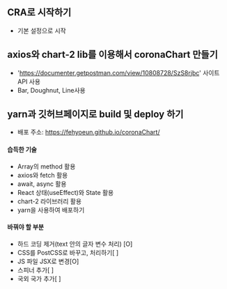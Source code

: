 ## CRA로 시작하기 
- 기본 설정으로 시작

## axios와 chart-2 lib를 이용해서 coronaChart 만들기
- 'https://documenter.getpostman.com/view/10808728/SzS8rjbc' 사이트 API 사용
- Bar, Doughnut, Line사용

## yarn과 깃허브페이지로 build 및 deploy 하기
- 배포 주소:  https://fehyoeun.github.io/coronaChart/

#### 습득한 기술
- Array의 method 활용
- axios와 fetch 활용
- await, async 활용
- React 상태(useEffect)와 State 활용
- chart-2 라이브러리 활용
- yarn을 사용하여 배포하기

#### 바꿔야 할 부분
- 하드 코딩 제거(text 안의 글자 변수 처리) [O]
- CSS를 PostCSS로 바꾸고, 처리하기[ ]
- JS 파일 JSX로 변경[O]
- 스피너 추가[ ] 
- 국외 국가 추가[ ] 
